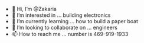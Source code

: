 - 👋 Hi, I’m @Zakaria
- 👀 I’m interested in ... building electronics
- 🌱 I’m currently learning ... how to build a paper boat
- 💞️ I’m looking to collaborate on ... engineers
- 📫 How to reach me ... number is 469-919-1933

<!---
Zakariaezezez/Zakariaezezez is a ✨ special ✨ repository because its `README.md` (this file) appears on your GitHub profile.
You can click the Preview link to take a look at your changes.
--->
